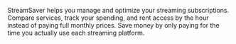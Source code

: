 StreamSaver helps you manage and optimize your streaming subscriptions. Compare services, track your spending, and rent access by the hour instead of paying full monthly prices. Save money by only paying for the time you actually use each streaming platform.
